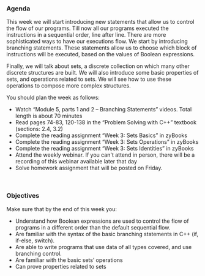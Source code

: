 ### **Agenda**

This week we will start introducing new statements that allow us to control the flow of our programs. Till now all our programs executed the instructions in a sequential order, line after line. There are more sophisticated ways to have our executions flow. We start by introducing branching statements. These statements allow us to choose which block of instructions will be executed, based on the values of Boolean expressions.

Finally, we will talk about sets, a discrete collection on which many other discrete structures are built. We will also introduce some basic properties of sets, and operations related to sets. We will see how to use these operations to compose more complex structures.

You should plan the week as follows:

- Watch “Module 5, parts 1 and 2 – Branching Statements” videos. Total length is about 70 minutes
- Read pages 74-83, 120-138 in the “Problem Solving with C++” textbook (sections: 2.4, 3.2)
- Complete the reading assignment “Week 3: Sets Basics” in zyBooks
- Complete the reading assignment “Week 3: Sets Operations” in zyBooks
- Complete the reading assignment “Week 3: Sets Identities” in zyBooks
- Attend the weekly webinar. If you can't attend in person, there will be a recording of this webinar available later that day
- Solve homework assignment that will be posted on Friday.

<br/>

### **Objectives**

Make sure that by the end of this week you:

- Understand how Boolean expressions are used to control the flow of programs in a different order than the default sequential flow.
- Are familiar with the syntax of the basic branching statements in C++ (if, if-else, switch).
- Are able to write programs that use data of all types covered, and use branching control.
- Are familiar with the basic sets’ operations
- Can prove properties related to sets
